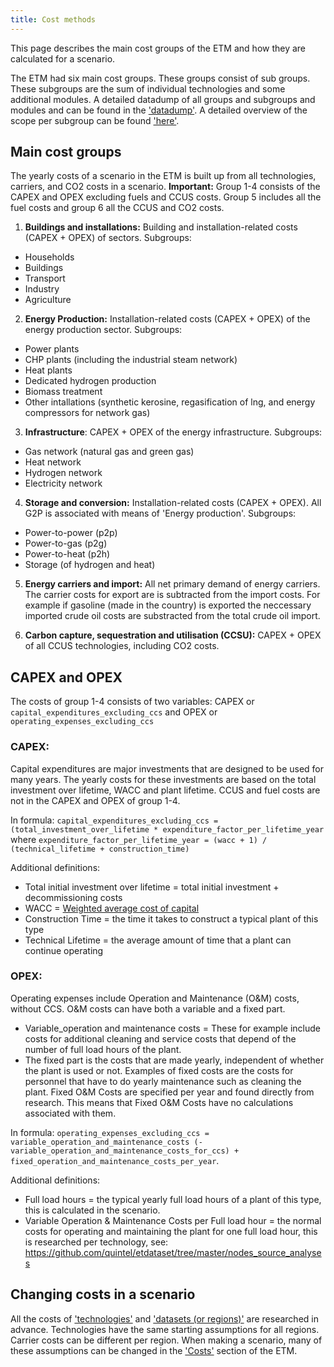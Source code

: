```yaml
---
title: Cost methods
---
```


This page describes the main cost groups of the ETM and how they are calculated for a scenario. 

The ETM had six main cost groups. These groups consist of sub groups. These subgroups are the sum of individual technologies and some additional modules. A detailed datadump of all groups and subgroups and modules and can be found in the ['datadump'](https://pro.energytransitionmodel.com/scenario/data/data_export/energy-flows). A detailed overview of the scope per subgroup can be found ['here'](https://docs.energytransitionmodel.com/main/cost-overview-per-sector).

## Main cost groups
The yearly costs of a scenario in the ETM is built up from all technologies, carriers, and CO2 costs in a scenario. **Important:** Group 1-4 consists of the CAPEX and OPEX excluding fuels and CCUS costs. Group 5 includes all the fuel costs and group 6 all the CCUS and CO2 costs. 

1. **Buildings and installations:** Building and installation-related costs (CAPEX + OPEX) of sectors. Subgroups:
  -  Households  
  -  Buildings  
  -  Transport 
  -  Industry 
  -  Agriculture 

2. **Energy Production:** Installation-related costs (CAPEX + OPEX) of the energy production sector. Subgroups: 
  -  Power plants
  -  CHP plants (including the industrial steam network)
  -  Heat plants 
  -  Dedicated hydrogen production 
  -  Biomass treatment
  -  Other intallations (synthetic kerosine, regasification of lng, and energy compressors for network gas)

3. **Infrastructure**: CAPEX + OPEX of the energy infrastructure. Subgroups:
  -  Gas network (natural gas and green gas) 
  -  Heat network
  -  Hydrogen network
  -  Electricity network
   
4. **Storage and conversion:** Installation-related costs (CAPEX + OPEX). All G2P is associated with means of 'Energy production'. Subgroups:
  -  Power-to-power (p2p)
  -  Power-to-gas (p2g) 
  -  Power-to-heat (p2h)
  -  Storage (of hydrogen and heat) 

5. **Energy carriers and import:** All net primary demand of energy carriers. The carrier costs for export are is subtracted from the import costs. For example if gasoline (made in the country) is exported the neccessary imported crude oil costs are substracted from the total crude oil import.
  
6. **Carbon capture, sequestration and utilisation (CCSU):** CAPEX + OPEX of all CCUS technologies, including CO2 costs.

## CAPEX and OPEX 
The costs of group 1-4 consists of two variables: CAPEX or `capital_expenditures_excluding_ccs` and OPEX or `operating_expenses_excluding_ccs`

### **CAPEX**: 
Capital expenditures are major investments that are designed to be used for many years. The yearly costs for these investments are based on the total investment over lifetime, WACC and plant lifetime. CCUS and fuel costs are not in the CAPEX and OPEX of group 1-4. 

In formula:
`capital_expenditures_excluding_ccs = (total_investment_over_lifetime * expenditure_factor_per_lifetime_year` where
`expenditure_factor_per_lifetime_year = (wacc + 1) / (technical_lifetime + construction_time)` 

Additional definitions:
-   Total initial investment over lifetime = total initial investment + decommissioning costs
-   WACC = [Weighted average cost of capital](cost-wacc.md)
-   Construction Time = the time it takes to construct a typical plant of this type
-   Technical Lifetime = the average amount of time that a plant can continue operating

### **OPEX**: 
Operating expenses include Operation and Maintenance (O&M) costs, without CCS. O&M costs can have both a variable and a fixed part. 
- Variable_operation and maintenance costs = These for example include costs for additional cleaning and service costs that depend of the number of full load hours of the plant.
-  The fixed part is the costs that are made yearly, independent of whether the plant is used or not. Examples of fixed costs are the costs for personnel that have to do yearly maintenance such as cleaning the plant. Fixed O&M Costs are specified per year and found directly from research. This means that Fixed O&M Costs have no calculations associated with them.

In formula: 
`operating_expenses_excluding_ccs = variable_operation_and_maintenance_costs (- variable_operation_and_maintenance_costs_for_ccs) + fixed_operation_and_maintenance_costs_per_year`. 

Additional definitions:
-   Full load hours = the typical yearly full load hours of a plant of this type, this is calculated in the scenario.
-   Variable Operation & Maintenance Costs per Full load hour = the normal costs for operating and maintaining the plant for one full load hour, this is researched per technology, see: https://github.com/quintel/etdataset/tree/master/nodes_source_analyses 


## Changing costs in a scenario
All the costs of ['technologies'](https://github.com/quintel/etdataset/tree/master/nodes_source_analyses) and ['datasets (or regions)'](https://github.com/quintel/etdataset/tree/master/source_analyses) are researched in advance. Technologies have the same starting assumptions for all regions. Carrier costs can be different per region. When making a scenario, many of these assumptions can be changed in the ['Costs'](https://pro.energytransitionmodel.com/scenario/costs/costs_heat/district-heating-infrastructure) section of the ETM.

